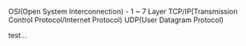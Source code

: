 OSI(Open System Interconnection) - 1 ~ 7 Layer
TCP/IP(Transmission Control Protocol/Internet Protocol)
UDP(User Datagram Protocol)

test...